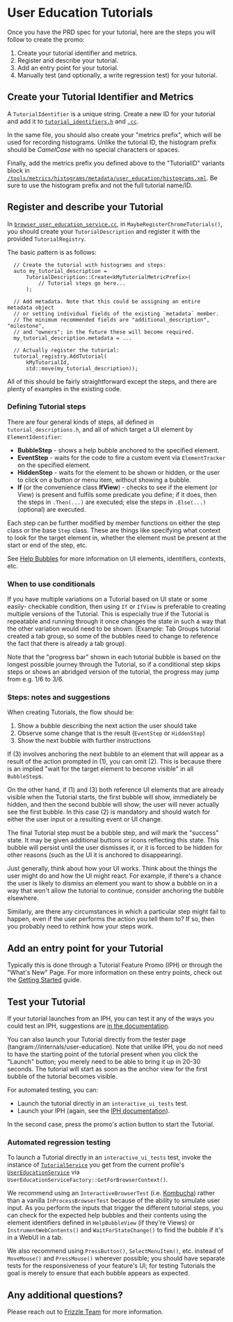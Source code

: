 # User Education Tutorials

Once you have the PRD spec for your tutorial, here are the steps you will follow
to create the promo:
1. Create your tutorial identifier and metrics.
2. Register and describe your tutorial.
3. Add an entry point for your tutorial.
4. Manually test (and optionally, a write regression test) for your tutorial.

## Create your Tutorial Identifier and Metrics

A `TutorialIdentifier` is a unique string. Create a new ID for your tutorial and
add it to
[`tutorial_identifiers.h`](/chrome/browser/user_education/tutorial_identifiers.h)
and [`.cc`](/chrome/browser/user_education/tutorial_identifiers.cc).

In the same file, you should also create your "metrics prefix", which will be
used for recording histograms. Unlike the tutorial ID, the histogram prefix
should be _CamelCase_ with no special characters or spaces.

Finally, add the metrics prefix you defined above to the "TutorialID" variants
block in
[`/tools/metrics/histograms/metadata/user_education/histograms.xml`](/tools/metrics/histograms/metadata/user_education/histograms.xml).
Be sure to use the histogram prefix and not the full tutorial name/ID.

## Register and describe your Tutorial

In
[`browser_user_education_service.cc`](/chrome/browser/ui/views/user_education/browser_user_education_service.cc),
in `MaybeRegisterChromeTutorials()`, you should create your
`TutorialDescription` and register it with the provided `TutorialRegistry`.

The basic pattern is as follows:

```
  // Create the tutorial with histograms and steps:
  auto my_tutorial_description =
      TutorialDescription::Create<kMyTutorialMetricPrefix>(
          // Tutorial steps go here...
      );
  
  // Add metadata. Note that this could be assigning an entire metadata object
  // or setting individual fields of the existing `metadata` member.
  // The minimum recommended fields are "additional_description", "milestone",
  // and "owners"; in the future these will become required.
  my_tutorial_description.metadata = ...

  // Actually register the tutorial:
  tutorial_registry.AddTutorial(
      kMyTutorialId,
      std::move(my_tutorial_description));
```

All of this should be fairly straightforward except the steps, and there are
plenty of examples in the existing code.

### Defining Tutorial steps

There are four general kinds of steps, all defined in `tutorial_descriptions.h`,
and all of which target a UI element by `ElementIdentifier`:
 - **BubbleStep** - shows a help bubble anchored to the specified element.
 - **EventStep** - waits for the code to fire a custom event via
   `ElementTracker` on the specified element.
 - **HiddenStep** - waits for the element to be shown or hidden, or the user to
   click on a button or menu item, without showing a bubble.
 - **If** (or the convenience class **IfView**) - checks to see if the element
   (or View) is present and fulfils some predicate you define; if it does, then
   the steps in `.Then(...)` are executed; else the steps in `.Else(...)`
   (optional) are executed.

Each step can be further modified by member functions on either the step class
or the base `Step` class. These are things like specifying what context to look
for the target element in, whether the element must be present at the start or
end of the step, etc.

See [Help Bubbles](./help-bubbles.md) for more information on UI elements,
identifiers, contexts, etc.

### When to use conditionals

If you have multiple variations on a Tutorial based on UI state or some easily-
checkable condition, then using `If` or `IfView` is preferable to creating
multiple versions of the Tutorial. This is especially true if the Tutorial is
repeatable and running through it once changes the state in such a way that the
other variation would need to be shown. (Example: Tab Groups tutorial created
a tab group, so some of the bubbles need to change to reference the fact that
there is already a tab group).

Note that the "progress bar" shown in each tutorial bubble is based on the
longest possible journey through the Tutorial, so if a conditional step skips
steps or shows an abridged version of the tutorial, the progress may jump from
e.g. 1/6 to 3/6.

### Steps: notes and suggestions

When creating Tutorials, the flow should be:
1. Show a bubble describing the next action the user should take
2. Observe some change that is the result  (`EventStep` or `HiddenStep`)
3. Show the next bubble with further instructions

If (3) involves anchoring the next bubble to an element that will appear as a
result of the action prompted in (1), you can omit (2). This is because there is
an implied "wait for the target element to become visible" in all `BubbleStep`s.

On the other hand, if (1) and (3) both reference UI elements that are already
visible when the Tutorial starts, the first bubble will show, immediately be
hidden, and then the second bubble will show; the user will never actually see
the first bubble. In this case (2) is mandatory and should watch for either the
user input or a resulting event or UI change.

The final Tutorial step must be a bubble step, and will mark the "success"
state. It may be given additional buttons or icons reflecting this state. This
bubble will persist until the user dismisses it, or it is forced to be hidden
for other reasons (such as the UI it is anchored to disappearing).

Just generally, think about how your UI works. Think about the things the user
might do and how the UI might react. For example, if there's a chance the user
is likely to dismiss an element you want to show a bubble on in a way that won't
allow the tutorial to continue, consider anchoring the bubble elsewhere.

Similarly, are there any circumstances in which a particular step might fail to
happen, even if the user performs the action you tell them to? If so, then you
probably need to rethink how your steps work.

## Add an entry point for your Tutorial

Typically this is done through a Tutorial Feature Promo (IPH) or through the
"What's New" Page. For more information on these entry points, check out the
[Getting Started](./getting-started.md) guide.

## Test your Tutorial

If your tutorial launches from an IPH, you can test it any of the ways you could
test an IPH, suggestions are [in the documentation](./feature-promos.md).

You can also launch your Tutorial directly from the tester page
(tangram://internals/user-education). Note that unlike IPH, you do not need to
have the starting point of the tutorial present when you click the "Launch"
button; you merely need to be able to bring it up in 20-30 seconds. The tutorial
will start as soon as the anchor view for the first bubble of the tutorial
becomes visible.

For automated testing, you can:
 - Launch the tutorial directly in an `interactive_ui_tests` test.
 - Launch your IPH (again, see the [IPH documentation](./feature-promos.md)).

In the second case, press the promo's action button to start the Tutorial.

### Automated regression testing

To launch a Tutorial directly in an `interactive_ui_tests` test, invoke the
instance of
[`TutorialService`](/components/user_education/common/tutorial/tutorial_service.h) you
get from the current profile's
[`UserEducationService`](/chrome/browser/user_education/user_education_service.h)
via `UserEducationServiceFactory::GetForBrowserContext()`.

We recommend using an `InteractiveBrowserTest` (i.e.
[Kombucha](https://goto.google.com/kombucha-playbook)) rather than a vanilla
`InProcessBrowserTest` because of the ability to simulate user input. As you
perform the inputs that trigger the different tutorial steps, you can check for
the expected help bubbles and their contents using the element identifiers
defined in `HelpBubbleView` (if they're Views) or `InstrumentWebContents()` and
`WaitForStateChange()` to find the bubble if it's in a WebUI in a tab.

We also recommend using `PressButton()`, `SelectMenuItem()`, etc. instead of
`MoveMouse()` and `PressMouse()` wherever possible; you should have separate
tests for the responsiveness of your feature's UI; for testing Tutorials the
goal is merely to ensure that each bubble appears as expected.

## Any additional questions?

Please reach out to [Frizzle Team](frizzle-team@google.com) for more
information.

